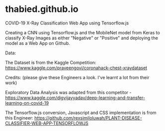 # thabied.github.io
COVID-19 X-Ray Classification Web App using Tensorflow.js

Creating a CNN using Tensorflow.js and the MobileNet model from Keras to classify X-Ray Images as either "Negative" or "Positive" and deploying the model as a Web App on Github.

Data:

The Dataset is from the Kaggle Competition: https://www.kaggle.com/praveengovi/coronahack-chest-xraydataset

Credits: (please give these Engineers a look. I've learnt a lot from their work)

Exploratory Data Analysis was adapted from this competitor - https://www.kaggle.com/digvijayyadav/deep-learning-and-transfer-learning-on-covid-19

The Tensorflow.js conversion, Javascript and CSS implementation is from this Engineer: https://github.com/rexsimiloluwah/PLANT-DISEASE-CLASSIFIER-WEB-APP-TENSORFLOWJS
